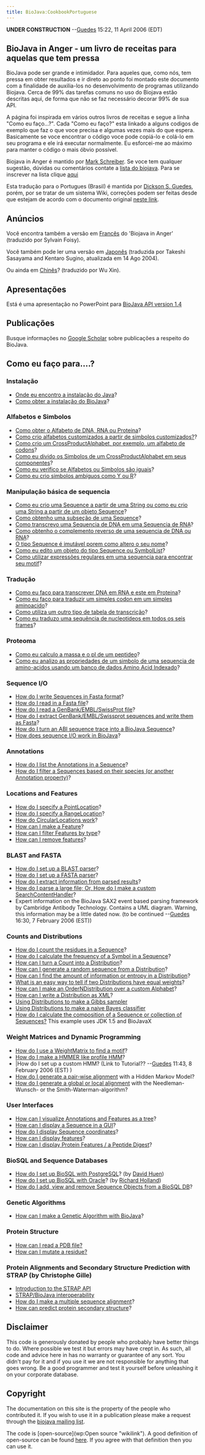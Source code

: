 ```yaml
---
title: BioJava:CookbookPortuguese
---
```


**UNDER CONSTRUCTION** --[Guedes](User:Guedes "wikilink") 15:22, 11
April 2006 (EDT)

BioJava in Anger - um livro de receitas para aquelas que tem pressa
-------------------------------------------------------------------

BioJava pode ser grande e intimidador. Para aqueles que, como nós, tem
pressa em obter resultados e ir direto ao ponto foi montado este
documento com a finalidade de auxilia-los no desenvolvimento de
programas utilizando Biojava. Cerca de 99% das tarefas comuns no uso do
Biojava estão descritas aqui, de forma que não se faz necessário decorar
99% de sua API.

A página foi inspirada em vários outros livros de receitas e segue a
linha "Como eu faço...?". Cada "Como eu faço?" esta linkado a alguns
codigos de exemplo que faz o que voce precisa e algumas vezes mais do
que espera. Basicamente se voce encontrar o código voce pode copiá-lo e
colá-lo em seu programa e ele irá executar normalmente. Eu esforcei-me
ao máximo para manter o código o mais óbvio possível.

Biojava in Anger é mantido por [Mark Schreiber](User:Mark "wikilink").
Se voce tem qualquer sugestão, dúvidas ou comentários contate a [lista
do biojava](mailto:biojava-l@biojava.org). Para se inscrever na lista
clique [aqui](http://biojava.org/mailman/listinfo/biojava-l)

Esta tradução para o Portugues (Brasil) é mantida por [ Dickson S.
Guedes](User:Guedes "wikilink"), porém, por se tratar de um sistema
Wiki, correções podem ser feitas desde que estejam de acordo com o
documento original [neste link](BioJava:Cookbook "wikilink").

Anúncios
--------

Você encontra também a versão em
[Francês](Biojava:CookbookFrench "wikilink") do 'Biojava in Anger'
(traduzido por Sylvain Foisy).

Você também pode ler uma versão em
[Japonês](http://www.geocities.jp/bio_portal/bj_in_anger_ja/) (traduzida
por Takeshi Sasayama and Kentaro Sugino, atualizada em 14 Ago 2004).

Ou ainda em
[Chinês](http://www.cbi.pku.edu.cn/chinese/documents/PUMA/biojava/index-cn.html)?
(traduzido por Wu Xin).

Apresentações
-------------

Está é uma apresentação no PowerPoint para [BioJava API version
1.4](http://www.biojava.org/docs/bj_in_anger/BioJavaAPI.ppt)

Publicações
-----------

Busque informações no [Google
Scholar](http://scholar.google.com/scholar?q=biojava) sobre publicações
a respeito do BioJava.

Como eu faço para....?
----------------------

### Instalação

-   [Onde eu encontro a instalação do
    Java](http://java.sun.com/downloads/)?
-   [Como obter a instalação do BioJava](BioJava:GetStarted "wikilink")?

### Alfabetos e Simbolos

-   [Como obter o Alfabeto de DNA, RNA ou
    Proteina](Biojava:CookbookPortuguese:Alphabets "wikilink")?
-   [Como crio alfabetos customizados a partir de simbolos
    customizados?](Biojava:CookbookPortuguese:Alphabets:Custom "wikilink")?
-   [Como crio um CrossProductAlphabet, por exemplo, um alfabeto de
    codons](Biojava:CookbookPortuguese:Alphabets:CrossProduct "wikilink")?
-   [Como eu divido os Simbolos de um CrossProductAlphabet em seus
    componentes](Biojava:CookbookPortuguese:Alphabets:Component "wikilink")?
-   [Como eu verifico se Alfabetos ou Simbolos são
    iguais](Biojava:CookbookPortuguese:Alphabets:Cononical "wikilink")?
-   [Como eu crio simbolos ambíguos como Y ou
    R](Biojava:CookbookPortuguese:Alphabets:Ambiguous "wikilink")?

### Manipulação básica de sequencia

-   [Como eu crio uma Sequence a partir de uma String ou como eu crio
    uma String a partir de um objeto
    Sequence](Biojava:CookbookPortuguese:Sequence "wikilink")?
-   [Como obtenho uma subseção de uma
    Sequence](Biojava:CookbookPortuguese:Sequence:SubSequence "wikilink")?
-   [Como transcrevo uma Sequencia de DNA em uma Sequencia de
    RNA](Biojava:CookbookPortuguese:Sequence:Transcribe "wikilink")?
-   [Como obtenho o complemento reverso de uma sequencia de DNA ou
    RNA](Biojava:CookbookPortuguese:Sequence:Reverse "wikilink")?
-   [O tipo Sequence é imutável porem como altero o seu
    nome](Biojava:CookbookPortuguese:Sequence:ChangeName "wikilink")?
-   [Como eu edito um objeto do tipo Sequence ou
    SymbolList](Biojava:CookbookPortuguese:Sequence:Edit "wikilink")?
-   [Como utilizar expressões regulares em uma sequencia para encontrar
    seu motif](Biojava:CookbookPortuguese:Sequence:Regex "wikilink")?

### Tradução

-   [Como eu faco para transcrever DNA em RNA e este em
    Proteina](Biojava:CookbookPortuguese:Translation "wikilink")?
-   [Como eu faco para traduzir um simples codon em um simples
    aminoacido](Biojava:CookbookPortuguese:Translation:Single "wikilink")?
-   [Como utiliza um outro tipo de tabela de
    transcrição](Biojava:CookbookPortuguese:Translation:NonStandart "wikilink")?
-   [Como eu traduzo uma sequência de nucleotideos em todos os seis
    frames](Biojava:CookbookPortuguese:Translation:SixFrames "wikilink")?

### Proteoma

-   [Como eu calculo a massa e o pI de um
    peptideo](Biojava:CookbookPortuguese:Proteomics "wikilink")?
-   [Como eu analizo as propriedades de um simbolo de uma sequencia de
    amino-acidos usando um banco de dados Amino Acid
    Indexado](Biojava:CookbookPortuguese:Proteomics:AAindex "wikilink")?

### Sequence I/O

-   [How do I write Sequences in Fasta
    format](Biojava:CookbookPortuguese:SeqIO:WriteInFasta "wikilink")?
-   [How do I read in a Fasta
    file](Biojava:CookbookPortuguese:SeqIO:ReadFasta "wikilink")?
-   [How do I read a GenBank/EMBL/SwissProt
    file](Biojava:CookbookPortuguese:SeqIO:ReadGES "wikilink")?
-   [How do I extract GenBank/EMBL/Swissprot sequences and write them as
    Fasta](Biojava:CookbookPortuguese:SeqIO:GBtoFasta "wikilink")?
-   [How do I turn an ABI sequence trace into a BioJava
    Sequence](Biojava:CookbookPortuguese:SeqIO:ABItoSequence "wikilink")?
-   [How does sequence I/O work in
    BioJava](Biojava:CookbookPortuguese:SeqIO:Echo "wikilink")?

### Annotations

-   [How do I list the Annotations in a
    Sequence](BioJava:CookbookPortuguese:Annotations:List "wikilink")?
-   [How do I filter a Sequences based on their species (or another
    Annotation
    property)](BioJava:CookbookPortuguese:Annotations:Filter "wikilink")?

### Locations and Features

-   [How do I specify a
    PointLocation](BioJava:CookbookPortuguese:Locations:Point "wikilink")?
-   [How do I specify a
    RangeLocation](BioJava:CookbookPortuguese:Locations:Range "wikilink")?
-   [How do CircularLocations
    work](BioJava:CookbookPortuguese:Locations:Circular "wikilink")?
-   [How can I make a
    Feature](BioJava:CookbookPortuguese:Locations:Feature "wikilink")?
-   [How can I filter Features by
    type](BioJava:CookbookPortuguese:Locations:Filter "wikilink")?
-   [How can I remove
    features](BioJava:CookbookPortuguese:Locations:Remove "wikilink")?

### BLAST and FASTA

-   [How do I set up a BLAST
    parser](BioJava:CookbookPortuguese:Blast:Parser "wikilink")?
-   [How do I set up a FASTA
    parser](BioJava:CookbookPortuguese:Fasta:Parser "wikilink")?
-   [How do I extract information from parsed
    results](BioJava:CookbookPortuguese:Blast:Extract "wikilink")?
-   [How do I parse a large file; Or, How do I make a custom
    SearchContentHandler](BioJava:CookbookPortuguese:Blast:Echo "wikilink")?
-   Expert information on the BioJava SAX2 event based parsing framework
    by Cambridge Antibody Technology. Contains a UML diagram. Warning,
    this information may be a little dated now. (to be
    continued --[Guedes](User:Guedes "wikilink") 16:30, 7 February 2006
    (EST))

### Counts and Distributions

-   [How do I count the residues in a
    Sequence](BioJava:CookbookPortuguese:Count:Residues "wikilink")?
-   [How do I calculate the frequency of a Symbol in a
    Sequence](BioJava:CookbookPortuguese:Count:Frequency "wikilink")?
-   [How can I turn a Count into a
    Distribution](BioJava:CookbookPortuguese:Count:ToDistrib "wikilink")?
-   [How can I generate a random sequence from a
    Distribution](BioJava:CookbookPortuguese:Distribution:RandomSeqs "wikilink")?
-   [How can I find the amount of information or entropy in a
    Distribution](BioJava:CookbookPortuguese:Distribution:Entropy "wikilink")?
-   [What is an easy way to tell if two Distributions have equal
    weights](BioJava:CookbookPortuguese:Distribution:Emission "wikilink")?
-   [How can I make an OrderNDistribution over a custom
    Alphabet](BioJava:CookbookPortuguese:Distribution:Custom "wikilink")?
-   [How can I write a Distribution as
    XML](BioJava:CookbookPortuguese:Distribution:XML "wikilink")?
-   [Using Distributions to make a Gibbs
    sampler](BioJava:CookbookPortuguese:Distribution:Gibbs "wikilink")
-   [Using Distributions to make a naive Bayes
    classifier](BioJava:CookbookPortuguese:Distribution:Bayes "wikilink")
-   [How do I calculate the composition of a Sequence or collection of
    Sequences?](Biojava:CookbookPortuguese:Distribution:Composition "wikilink")
    This example uses JDK 1.5 and BioJavaX

### Weight Matrices and Dynamic Programming

-   [How do I use a WeightMatrix to find a
    motif](BioJava:CookbookPortuguese:DP:WeightMatrix "wikilink")?
-   [How do I make a HMMER like profile
    HMM](BioJava:CookbookPortuguese:DP:HMM "wikilink")?
-   |How do I set up a custom HMM? (Link to
    Tutorial?? --[Guedes](User:Guedes "wikilink") 11:43, 8 February 2006
    (EST) )
-   [How do I generate a pair-wise
    alignment](BioJava:CookbookPortuguese:DP:PairWise "wikilink") with a
    Hidden Markov Model?
-   [How do I generate a global or local
    alignment](BioJava:CookbookPortuguese:DP:PairWise2 "wikilink") with
    the Needleman-Wunsch- or the Smith-Waterman-algorithm?

### User Interfaces

-   [How can I visualize Annotations and Features as a
    tree](BioJava:CookbookPortuguese:Interfaces:ViewAsTree "wikilink")?
-   [How can I display a Sequence in a
    GUI](BioJava:CookbookPortuguese:Interfaces:ViewInGUI "wikilink")?
-   [How do I display Sequence
    coordinates](BioJava:CookbookPortuguese:Interfaces:Coordinates "wikilink")?
-   [How can I display
    features](BioJava:CookbookPortuguese:Interfaces:Features "wikilink")?
-   [How can I display Protein Features / a Peptide
    Digest](BioJava:CookbookPortuguese:Interfaces:ProteinPeptideFeatures "wikilink")?

### BioSQL and Sequence Databases

-   [How do I set up BioSQL with
    PostgreSQL](BioJava:CookbookPortuguese:BioSQL:SetupPostGre "wikilink")?
    (by [David Huen](User:David "wikilink"))
-   [How do I set up BioSQL with
    Oracle](BioJava:CookbookPortuguese:BioSQL:SetupOracle "wikilink")?
    (by [Richard Holland](User:Richard "wikilink"))
-   [How do I add, view and remove Sequence Objects from a BioSQL
    DB](BioJava:CookbookPortuguese:BioSQL:Manage "wikilink")?

### Genetic Algorithms

-   [How can I make a Genetic Algorithm with
    BioJava](BioJava:CookbookPortuguese:GA "wikilink")?

### Protein Structure

-   [How can I read a PDB
    file?](BioJava:CookbookPortuguese:PDB:read "wikilink")
-   [How can I mutate a
    residue?](BioJava:CookbookPortuguese:PDB:mutate "wikilink")

### Protein Alignments and Secondary Structure Prediction with STRAP (by Christophe Gille)

-   [Introduction to the STRAP
    API](http://www.charite.de/bioinf/strap/Scripting.html)
-   [STRAP/BioJava
    interoperability](http://www.charite.de/bioinf/strap/biojava.html)
-   [How do I make a multiple sequence
    alignment](http://www.charite.de/bioinf/strap/biojavaInAnger_SequenceAligner.html)?
-   [How can predict protein secondary
    structure](http://www.charite.de/bioinf/strap/biojavaInAnger_SecondaryStructure_Predictor.html)?

Disclaimer
----------

This code is generously donated by people who probably have better
things to do. Where possible we test it but errors may have crept in. As
such, all code and advice here in has no warranty or guarantee of any
sort. You didn't pay for it and if you use it we are not responsible for
anything that goes wrong. Be a good programmer and test it yourself
before unleashing it on your corporate database.

Copyright
---------

The documentation on this site is the property of the people who
contributed it. If you wish to use it in a publication please make a
request through the [biojava mailing
list](mailto:biojava-l@biojava.org).

The code is [open-source](wp:Open source "wikilink"). A good definition
of open-source can be found
[here](http://www.opensource.org/docs/definition_plain.php). If you
agree with that definition then you can use it.
